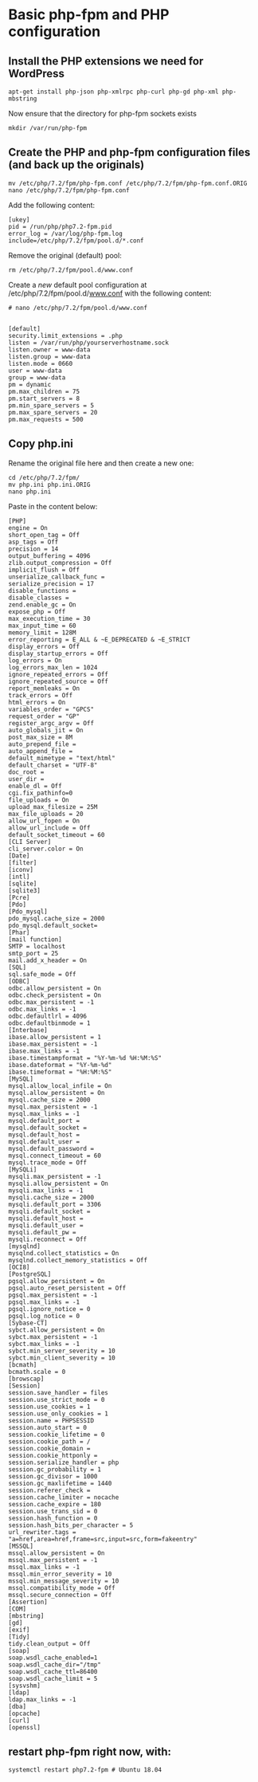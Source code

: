 # Basic php-fpm and PHP configuration



## Install the PHP extensions we need for WordPress

    apt-get install php-json php-xmlrpc php-curl php-gd php-xml php-mbstring

Now ensure that the directory for php-fpm sockets exists

    mkdir /var/run/php-fpm



## Create the PHP and php-fpm configuration files (and back up the originals)

    mv /etc/php/7.2/fpm/php-fpm.conf /etc/php/7.2/fpm/php-fpm.conf.ORIG
    nano /etc/php/7.2/fpm/php-fpm.conf

Add the following content:

    [ukey]
    pid = /run/php/php7.2-fpm.pid
    error_log = /var/log/php-fpm.log
    include=/etc/php/7.2/fpm/pool.d/*.conf

Remove the original (default) pool:

    rm /etc/php/7.2/fpm/pool.d/www.conf
    


Create a *new* default pool configuration at /etc/php/7.2/fpm/pool.d/www.conf with the following content:

    # nano /etc/php/7.2/fpm/pool.d/www.conf


    [default]
    security.limit_extensions = .php
    listen = /var/run/php/yourserverhostname.sock
    listen.owner = www-data
    listen.group = www-data
    listen.mode = 0660
    user = www-data
    group = www-data
    pm = dynamic
    pm.max_children = 75
    pm.start_servers = 8
    pm.min_spare_servers = 5
    pm.max_spare_servers = 20
    pm.max_requests = 500


## Copy php.ini

Rename the original file here and then create a new one:

    cd /etc/php/7.2/fpm/
    mv php.ini php.ini.ORIG
    nano php.ini

Paste in the content below:

    [PHP]
    engine = On
    short_open_tag = Off
    asp_tags = Off
    precision = 14
    output_buffering = 4096
    zlib.output_compression = Off
    implicit_flush = Off
    unserialize_callback_func =
    serialize_precision = 17
    disable_functions =
    disable_classes =
    zend.enable_gc = On
    expose_php = Off
    max_execution_time = 30
    max_input_time = 60
    memory_limit = 128M
    error_reporting = E_ALL & ~E_DEPRECATED & ~E_STRICT
    display_errors = Off
    display_startup_errors = Off
    log_errors = On
    log_errors_max_len = 1024
    ignore_repeated_errors = Off
    ignore_repeated_source = Off
    report_memleaks = On
    track_errors = Off
    html_errors = On
    variables_order = "GPCS"
    request_order = "GP"
    register_argc_argv = Off
    auto_globals_jit = On
    post_max_size = 8M
    auto_prepend_file =
    auto_append_file =
    default_mimetype = "text/html"
    default_charset = "UTF-8"
    doc_root =
    user_dir =
    enable_dl = Off
    cgi.fix_pathinfo=0
    file_uploads = On
    upload_max_filesize = 25M
    max_file_uploads = 20
    allow_url_fopen = On
    allow_url_include = Off
    default_socket_timeout = 60
    [CLI Server]
    cli_server.color = On
    [Date]
    [filter]
    [iconv]
    [intl]
    [sqlite]
    [sqlite3]
    [Pcre]
    [Pdo]
    [Pdo_mysql]
    pdo_mysql.cache_size = 2000
    pdo_mysql.default_socket=
    [Phar]
    [mail function]
    SMTP = localhost
    smtp_port = 25
    mail.add_x_header = On
    [SQL]
    sql.safe_mode = Off
    [ODBC]
    odbc.allow_persistent = On
    odbc.check_persistent = On
    odbc.max_persistent = -1
    odbc.max_links = -1
    odbc.defaultlrl = 4096
    odbc.defaultbinmode = 1
    [Interbase]
    ibase.allow_persistent = 1
    ibase.max_persistent = -1
    ibase.max_links = -1
    ibase.timestampformat = "%Y-%m-%d %H:%M:%S"
    ibase.dateformat = "%Y-%m-%d"
    ibase.timeformat = "%H:%M:%S"
    [MySQL]
    mysql.allow_local_infile = On
    mysql.allow_persistent = On
    mysql.cache_size = 2000
    mysql.max_persistent = -1
    mysql.max_links = -1
    mysql.default_port =
    mysql.default_socket =
    mysql.default_host =
    mysql.default_user =
    mysql.default_password =
    mysql.connect_timeout = 60
    mysql.trace_mode = Off
    [MySQLi]
    mysqli.max_persistent = -1
    mysqli.allow_persistent = On
    mysqli.max_links = -1
    mysqli.cache_size = 2000
    mysqli.default_port = 3306
    mysqli.default_socket =
    mysqli.default_host =
    mysqli.default_user =
    mysqli.default_pw =
    mysqli.reconnect = Off
    [mysqlnd]
    mysqlnd.collect_statistics = On
    mysqlnd.collect_memory_statistics = Off
    [OCI8]
    [PostgreSQL]
    pgsql.allow_persistent = On
    pgsql.auto_reset_persistent = Off
    pgsql.max_persistent = -1
    pgsql.max_links = -1
    pgsql.ignore_notice = 0
    pgsql.log_notice = 0
    [Sybase-CT]
    sybct.allow_persistent = On
    sybct.max_persistent = -1
    sybct.max_links = -1
    sybct.min_server_severity = 10
    sybct.min_client_severity = 10
    [bcmath]
    bcmath.scale = 0
    [browscap]
    [Session]
    session.save_handler = files
    session.use_strict_mode = 0
    session.use_cookies = 1
    session.use_only_cookies = 1
    session.name = PHPSESSID
    session.auto_start = 0
    session.cookie_lifetime = 0
    session.cookie_path = /
    session.cookie_domain =
    session.cookie_httponly =
    session.serialize_handler = php
    session.gc_probability = 1
    session.gc_divisor = 1000
    session.gc_maxlifetime = 1440
    session.referer_check =
    session.cache_limiter = nocache
    session.cache_expire = 180
    session.use_trans_sid = 0
    session.hash_function = 0
    session.hash_bits_per_character = 5
    url_rewriter.tags = "a=href,area=href,frame=src,input=src,form=fakeentry"
    [MSSQL]
    mssql.allow_persistent = On
    mssql.max_persistent = -1
    mssql.max_links = -1
    mssql.min_error_severity = 10
    mssql.min_message_severity = 10
    mssql.compatibility_mode = Off
    mssql.secure_connection = Off
    [Assertion]
    [COM]
    [mbstring]
    [gd]
    [exif]
    [Tidy]
    tidy.clean_output = Off
    [soap]
    soap.wsdl_cache_enabled=1
    soap.wsdl_cache_dir="/tmp"
    soap.wsdl_cache_ttl=86400
    soap.wsdl_cache_limit = 5
    [sysvshm]
    [ldap]
    ldap.max_links = -1
    [dba]
    [opcache]
    [curl]
    [openssl]


##  restart php-fpm right now, with:

    systemctl restart php7.2-fpm # Ubuntu 18.04
    

